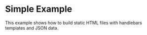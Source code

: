 # Simple Example

This example shows how to build static HTML files with handlebars templates and JSON data.